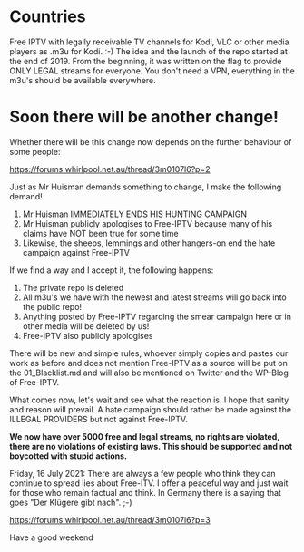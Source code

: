# Countries
Free IPTV with legally receivable TV channels for Kodi, VLC or other media players as .m3u for Kodi. :-) The idea and the launch of the repo started at the end of 2019. From the beginning, it was written on the flag to provide ONLY LEGAL streams for everyone. You don't need a VPN, everything in the m3u's should be available everywhere.

# Soon there will be another change!

Whether there will be this change now depends on the further behaviour of some people:

https://forums.whirlpool.net.au/thread/3m0107l6?p=2

Just as Mr Huisman demands something to change, I make the following demand!

1. Mr Huisman IMMEDIATELY ENDS HIS HUNTING CAMPAIGN
2. Mr Huisman publicly apologises to Free-IPTV because many of his claims have NOT been true for some time
3. Likewise, the sheeps, lemmings and other hangers-on end the hate campaign against Free-IPTV

If we find a way and I accept it, the following happens:

1. The private repo is deleted
2. All m3u's we have with the newest and latest streams will go back into the public repo!
3. Anything posted by Free-IPTV regarding the smear campaign here or in other media will be deleted by us!
4. Free-IPTV also publicly apologises

There will be new and simple rules, whoever simply copies and pastes our work as before and does not mention Free-IPTV as a source will be put on the 01_Blacklist.md and will also be mentioned on Twitter and the WP-Blog of Free-IPTV. 

What comes now, let's wait and see what the reaction is. I hope that sanity and reason will prevail. A hate campaign should rather be made against the ILLEGAL PROVIDERS but not against Free-IPTV.

**We now have over 5000 free and legal streams, no rights are violated, there are no violations of existing laws. This should be supported and not boycotted with stupid actions.**

Friday, 16 July 2021: There are always a few people who think they can continue to spread lies about Free-ITV. I offer a peaceful way and just wait for those who remain factual and think. In Germany there is a saying that goes "Der Klügere gibt nach". ;-) 

https://forums.whirlpool.net.au/thread/3m0107l6?p=3

Have a good weekend


